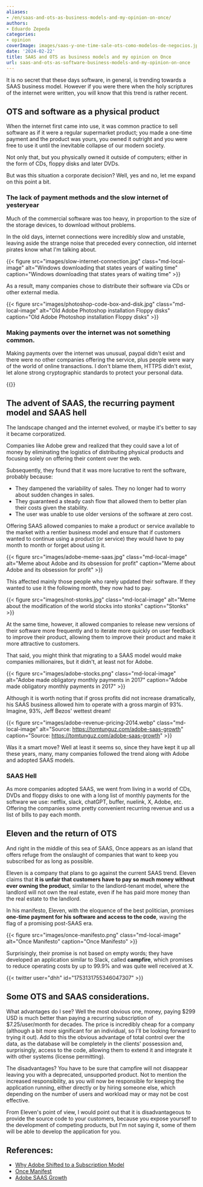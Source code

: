 ```yaml
---
aliases:
- /en/saas-and-ots-as-business-models-and-my-opinion-on-once/
authors:
- Eduardo Zepeda
categories:
- opinion
coverImage: images/saas-y-one-time-sale-ots-como-modelos-de-negocios.jpg
date: '2024-02-22'
title: SAAS and OTS as business models and my opinion on Once
url: saas-and-ots-as-software-business-models-and-my-opinion-on-once
---
```


It is no secret that these days software, in general, is trending towards a SAAS business model. However if you were there when the holy scriptures of the internet were written, you will know that this trend is rather recent.

## OTS and software as a physical product

When the internet first came into use, it was common practice to sell software as if it were a regular supermarket product; you made a one-time payment and the product was yours, you owned it outright and you were free to use it until the inevitable collapse of our modern society. 

Not only that, but you physically owned it outside of computers; either in the form of CDs, floppy disks and later DVDs.

But was this situation a corporate decision? Well, yes and no, let me expand on this point a bit.

### The lack of payment methods and the slow internet of yesteryear

Much of the commercial software was too heavy, in proportion to the size of the storage devices, to download without problems. 

In the old days, internet connections were incredibly slow and unstable, leaving aside the strange noise that preceded every connection, old internet pirates know what I'm talking about.

{{< figure src="images/slow-internet-connection.jpg" class="md-local-image" alt="Windows downloading that states years of waiting time" caption="Windows downloading that states years of waiting time" >}}

As a result, many companies chose to distribute their software via CDs or other external media.

{{< figure src="images/photoshop-code-box-and-disk.jpg" class="md-local-image" alt="Old Adobe Photoshop installation Floppy disks" caption="Old Adobe Photoshop installation Floppy disks" >}}

### Making payments over the internet was not something common.

Making payments over the internet was unusual, paypal didn't exist and there were no other companies offering the service, plus people were wary of the world of online transactions. I don't blame them, HTTPS didn't exist, let alone strong cryptographic standards to protect your personal data.

{{<ad>}}

## The advent of SAAS, the recurring payment model and SAAS hell

The landscape changed and the internet evolved, or maybe it's better to say it became corporatized. 

Companies like Adobe grew and realized that they could save a lot of money by eliminating the logistics of distributing physical products and focusing solely on offering their content over the web.

Subsequently, they found that it was more lucrative to rent the software, probably because:

- They dampened the variability of sales. They no longer had to worry about sudden changes in sales.
- They guaranteed a steady cash flow that allowed them to better plan their costs given the stability.
- The user was unable to use older versions of the software at zero cost.

Offering SAAS allowed companies to make a product or service available to the market with a rentier business model and ensure that if customers wanted to continue using a product (or service) they would have to pay month to month or forget about using it.

{{< figure src="images/adobe-meme-saas.jpg" class="md-local-image" alt="Meme about Adobe and its obsession for profit" caption="Meme about Adobe and its obsession for profit" >}}

This affected mainly those people who rarely updated their software. If they wanted to use it the following month, they now had to pay.

{{< figure src="images/not-stonks.jpg" class="md-local-image" alt="Meme about the modification of the world stocks into stonks" caption="Stonks" >}}

At the same time, however, it allowed companies to release new versions of their software more frequently and to iterate more quickly on user feedback to improve their product, allowing them to improve their product and make it more attractive to customers.

That said, you might think that migrating to a SAAS model would make companies millionaires, but it didn't, at least not for Adobe.

{{< figure src="images/adobe-stocks.png" class="md-local-image" alt="Adobe made obligatory monthly payments in 2017" caption="Adobe made obligatory monthly payments in 2017" >}}

Although it is worth noting that if gross profits did not increase dramatically, his SAAS business allowed him to operate with a gross margin of 93%. Imagine, 93%, Jeff Bezos' wettest dream!

{{< figure src="images/adobe-revenue-pricing-2014.webp" class="md-local-image" alt="Source: https://tomtunguz.com/adobe-saas-growth" caption="Source: https://tomtunguz.com/adobe-saas-growth" >}}

Was it a smart move? Well at least it seems so, since they have kept it up all these years, many, many companies followed the trend along with Adobe and adopted SAAS models.

### SAAS Hell

As more companies adopted SAAS, we went from living in a world of CDs, DVDs and floppy disks to one with a long list of monthly payments for the software we use: netflix, slack, chatGPT, buffer, nuelink, X, Adobe, etc. Offering the companies some pretty convenient recurring revenue and us a list of bills to pay each month.

## Eleven and the return of OTS

And right in the middle of this sea of SAAS, Once appears as an island that offers refuge from the onslaught of companies that want to keep you subscribed for as long as possible.

Eleven is a company that plans to go against the current SAAS trend. Eleven claims that **it is unfair that customers have to pay so much money without ever owning the product**, similar to the landlord-tenant model, where the landlord will not own the real estate, even if he has paid more money than the real estate to the landlord. 

In his manifesto, Eleven, with the eloquence of the best politician, promises **one-time payment for his software and access to the code**, waving the flag of a promising post-SAAS era.

{{< figure src="images/once-manifesto.png" class="md-local-image" alt="Once Manifesto" caption="Once Manifesto" >}}

Surprisingly, their promise is not based on empty words; they have developed an application similar to Slack, called **campfire**, which promises to reduce operating costs by up to 99.9% and was quite well received at X.

{{< twitter user="dhh" id="1753131755346047307" >}}

## Some OTS and SAAS considerations.

What advantages do I see? Well the most obvious one, money, paying $299 USD is much better than paying a recurring subscription of $7.25/user/month for decades. The price is incredibly cheap for a company (although a bit more significant for an individual, so I'll be looking forward to trying it out). Add to this the obvious advantage of total control over the data, as the database will be completely in the clients' possession and, surprisingly, access to the code, allowing them to extend it and integrate it with other systems (license permitting).

The disadvantages? You have to be sure that campfire will not disappear leaving you with a deprecated, unsupported product. Not to mention the increased responsibility, as you will now be responsible for keeping the application running, either directly or by hiring someone else, which depending on the number of users and workload may or may not be cost effective. 

From Eleven's point of view, I would point out that it is disadvantageous to provide the source code to your customers, because you expose yourself to the development of competing products, but I'm not saying it, some of them will be able to develop the application for you.

## References:

- [Why Adobe Shifted to a Subscription Model](https://www.linkedin.com/pulse/why-adobe-shifted-subscription-model-travis-hardman)
- [Once Manifest](https://once.com/) 
- [Adobe SAAS Growth](https://tomtunguz.com/adobe-saas-growth)